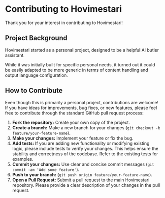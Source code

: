 # Contributing to Hovimestari

Thank you for your interest in contributing to Hovimestari!

## Project Background

Hovimestari started as a personal project, designed to be a helpful AI butler assistant.

While it was initially built for specific personal needs, it turned out it could be easily adapted to be more generic in terms of content handling and output language configuration.

## How to Contribute

Even though this is primarily a personal project, contributions are welcome! If you have ideas for improvements, bug fixes, or new features, please feel free to contribute through the standard GitHub pull request process:

1.  **Fork the repository:** Create your own copy of the project.
2.  **Create a branch:** Make a new branch for your changes (`git checkout -b feature/your-feature-name`).
3.  **Make your changes:** Implement your feature or fix the bug.
4.  **Add tests:** If you are adding new functionality or modifying existing logic, please include tests to verify your changes. This helps ensure the stability and correctness of the codebase. Refer to the existing tests for examples.
5.  **Commit your changes:** Use clear and concise commit messages (`git commit -am 'Add some feature'`).
6.  **Push to your branch:** (`git push origin feature/your-feature-name`).
7.  **Open a Pull Request:** Submit a pull request to the main Hovimestari repository. Please provide a clear description of your changes in the pull request.
